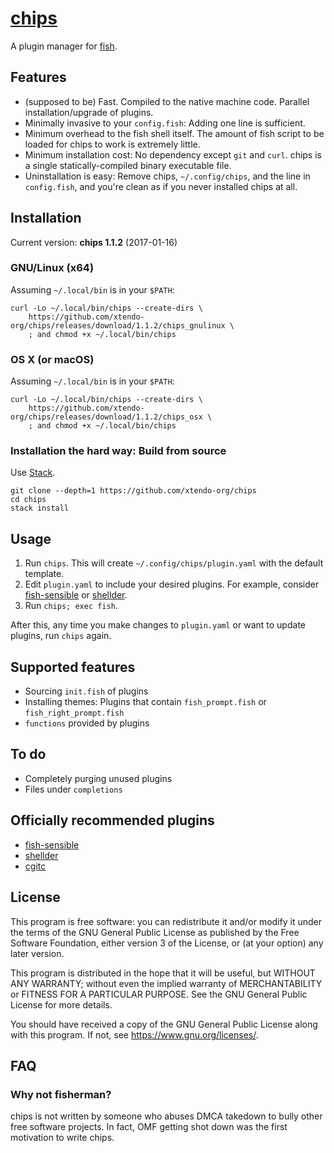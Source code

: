 # [chips]

A plugin manager for [fish].

## Features

- (supposed to be) Fast. Compiled to the native machine code. Parallel installation/upgrade of plugins.
- Minimally invasive to your `config.fish`: Adding one line is sufficient.
- Minimum overhead to the fish shell itself. The amount of fish script to be loaded for chips to work is extremely little.
- Minimum installation cost: No dependency except `git` and `curl`. chips is a single statically-compiled binary executable file.
- Uninstallation is easy: Remove chips, `~/.config/chips`, and the line in `config.fish`, and you're clean as if you never installed chips at all.

## Installation

Current version: **chips 1.1.2** (2017-01-16)

### GNU/Linux (x64)

Assuming `~/.local/bin` is in your `$PATH`:

```fish
curl -Lo ~/.local/bin/chips --create-dirs \
    https://github.com/xtendo-org/chips/releases/download/1.1.2/chips_gnulinux \
    ; and chmod +x ~/.local/bin/chips
```

### OS X (or macOS)

Assuming `~/.local/bin` is in your `$PATH`:

```fish
curl -Lo ~/.local/bin/chips --create-dirs \
    https://github.com/xtendo-org/chips/releases/download/1.1.2/chips_osx \
    ; and chmod +x ~/.local/bin/chips
```

### Installation the hard way: Build from source

Use [Stack].

```fish
git clone --depth=1 https://github.com/xtendo-org/chips
cd chips
stack install
```

## Usage

1. Run `chips`. This will create `~/.config/chips/plugin.yaml` with the default template.
1. Edit `plugin.yaml` to include your desired plugins. For example, consider [fish-sensible] or [shellder].
1. Run `chips; exec fish`.

After this, any time you make changes to `plugin.yaml` or want to update plugins, run `chips` again.

## Supported features

- Sourcing `init.fish` of plugins
- Installing themes: Plugins that contain `fish_prompt.fish` or `fish_right_prompt.fish`
- `functions` provided by plugins

## To do

- Completely purging unused plugins
- Files under `completions`

## Officially recommended plugins

- [fish-sensible]
- [shellder]
- [cgitc]

## License

This program is free software: you can redistribute it and/or modify it under the terms of the GNU General Public License as published by the Free Software Foundation, either version 3 of the License, or (at your option) any later version.

This program is distributed in the hope that it will be useful, but WITHOUT ANY WARRANTY; without even the implied warranty of MERCHANTABILITY or FITNESS FOR A PARTICULAR PURPOSE.  See the GNU General Public License for more details.

You should have received a copy of the GNU General Public License along with this program.  If not, see <https://www.gnu.org/licenses/>.

## FAQ

### Why not fisherman?

chips is not written by someone who abuses DMCA takedown to bully other free software projects. In fact, OMF getting shot down was the first motivation to write chips.

[chips]: https://en.wikipedia.org/wiki/Fish_and_chips
[fish]: https://fishshell.com/
[Stack]: http://haskellstack.org/
[fish-sensible]: https://github.com/simnalamburt/fish-sensible
[shellder]: https://github.com/simnalamburt/shellder
[cgitc]: https://github.com/simnalamburt/cgitc
